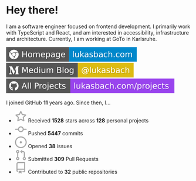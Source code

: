 # Hey there!

I am a software engineer focused on frontend development. I primarily work with TypeScript and React, and am interested in accessibility, infrastructure and architecture. Currently, I am working at GoTo in Karlsruhe.

[![Homepage](./icons/homepage.svg)](https://lukasbach.com)
[![Medium Blog](./icons/medium.svg)](https://medium.com/@lukasbach)
[![My Projects](./icons/projects.svg)](https://lukasbach.com/projects)

I joined GitHub **11** years ago. Since then, I...

- ![](./icons/star.svg) Received **1528** stars across **128** personal projects
- ![](./icons/commit.svg) Pushed **5447** commits
- ![](./icons/issues.svg) Opened **38** issues
- ![](./icons/pr.svg) Submitted **309** Pull Requests
- ![](./icons/repo.svg) Contributed to **32** public repositories
